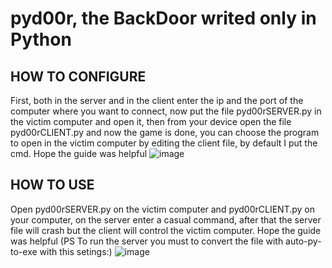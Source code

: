 # pyd00r, the BackDoor writed only in Python


## HOW TO CONFIGURE
First, both in the server and in the client enter the ip and the port of the computer where you want to connect, now put the file pyd00rSERVER.py in the victim computer and open it, then from your device open the file pyd00rCLIENT.py and now the game is done, you can choose the program to open in the victim computer by editing the client file, by default I put the cmd. Hope the guide was helpful
![image](https://user-images.githubusercontent.com/91285752/182033280-d1d988f7-55b7-47cb-a5bb-ae43c400952c.png)
## HOW TO USE
Open pyd00rSERVER.py on the victim computer and pyd00rCLIENT.py on your computer, on the server enter a casual command, after that the server file will crash but the client will control the victim computer. Hope the guide was helpful
(PS To run the server you must to convert the file with auto-py-to-exe with this setings:)
![image](https://user-images.githubusercontent.com/91285752/182033565-5db075d6-b774-4789-be52-da59310c9fd4.png)
